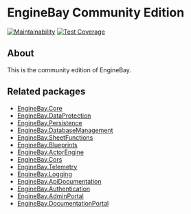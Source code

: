 # EngineBay Community Edition

[![Maintainability](https://api.codeclimate.com/v1/badges/0dd1667750eed82bf5e9/maintainability)](https://codeclimate.com/github/engine-bay/engine-bay-ce/maintainability)
[![Test Coverage](https://api.codeclimate.com/v1/badges/0dd1667750eed82bf5e9/test_coverage)](https://codeclimate.com/github/engine-bay/engine-bay-ce/test_coverage)

## About

This is the community edition of EngineBay.

## Related packages

* [EngineBay.Core](https://github.com/engine-bay/core)
* [EngineBay.DataProtection](https://github.com/engine-bay/data-protection)
* [EngineBay.Persistence](https://github.com/engine-bay/persistence)
* [EngineBay.DatabaseManagement](https://github.com/engine-bay/database-management)
* [EngineBay.SheetFunctions](https://github.com/engine-bay/sheet-functions)
* [EngineBay.Blueprints](https://github.com/engine-bay/blueprints)
* [EngineBay.ActorEngine](https://github.com/engine-bay/actor-engine)
* [EngineBay.Cors](https://github.com/engine-bay/cors)
* [EngineBay.Telemetry](https://github.com/engine-bay/telemetry)
* [EngineBay.Logging](https://github.com/engine-bay/logging)
* [EngineBay.ApiDocumentation](https://github.com/engine-bay/api-documentation)
* [EngineBay.Authentication](https://github.com/engine-bay/authentication)
* [EngineBay.AdminPortal](https://github.com/engine-bay/admin-portal)
* [EngineBay.DocumentationPortal](https://github.com/engine-bay/documentation-portal)
